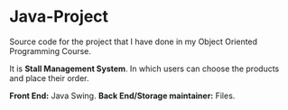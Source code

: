 # Java-Project
Source code for the project that I have done in my Object Oriented Programming Course. 

It is **Stall Management System**. In which users can choose the products and place their order.

**Front End:** Java Swing.
**Back End/Storage maintainer:** Files.
